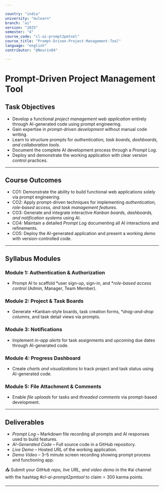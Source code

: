```yaml
---

country: "india"
university: "mulearn"
branch: "ai"
version: "2025"
semester: "4"
course_code: "cl-ai-prompt2pmtool"
course_title: "Prompt-Driven-Project-Management-Tool"
language: "english"
contributor: "@Nourin04"

---
```


# Prompt-Driven Project Management Tool

## Task Objectives

* Develop a functional *project management web application* entirely through AI-generated code using prompt engineering.
* Gain expertise in *prompt-driven development* without manual code writing.
* Learn to structure prompts for *authentication, task boards, dashboards, and collaboration tools*.
* Document the complete AI development process through a *Prompt Log*.
* Deploy and demonstrate the working application with clear version control practices.

---

## Course Outcomes

* CO1: Demonstrate the ability to build functional web applications solely via prompt engineering.
* CO2: Apply prompt-driven techniques for implementing *authentication, role-based access, and task management features*.
* CO3: Generate and integrate interactive *Kanban boards, dashboards, and notification systems* using AI.
* CO4: Maintain a detailed *Prompt Log* documenting all AI interactions and refinements.
* CO5: Deploy the AI-generated application and present a working demo with version-controlled code.

---

## Syllabus Modules

### Module 1: Authentication & Authorization

* Prompt AI to scaffold *user sign-up, sign-in, and **role-based access control* (Admin, Manager, Team Member).

### Module 2: Project & Task Boards

* Generate *Kanban-style boards, task creation forms, **drag-and-drop columns*, and task detail views via prompts.

### Module 3: Notifications

* Implement *in-app alerts* for task assignments and upcoming due dates through AI-generated code.

### Module 4: Progress Dashboard

* Create *charts and visualizations* to track project and task status using AI-generated code.

### Module 5: File Attachment & Comments

* Enable *file uploads* for tasks and *threaded comments* via prompt-based development.

---

## Deliverables

* *Prompt Log* – Markdown file recording all prompts and AI responses used to build features.
* *AI-Generated Code* – Full source code in a GitHub repository.
* *Live Demo* – Hosted URL of the working application.
* *Demo Video* – 3–5 minute screen recording showing prompt process and functioning app.

📤 Submit your *GitHub repo, live URL, and video demo* in the ⁠#ai channel with the hashtag *#cl-ai-prompt2pmtool* to claim ⭐ 300 karma points.



---